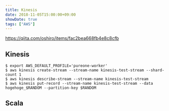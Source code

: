 ```yaml
---
title: Kinesis
date: 2018-11-05T15:00:00+09:00
showDate: true
tags: ["AWS"]
---
```


https://qiita.com/oshiro/items/fac2bea668fb4e8c8cfb

## Kinesis
```
$ export AWS_DEFAULT_PROFILE='pureone-worker'
$ aws kinesis create-stream --stream-name kinesis-test-stream --shard-count 1
$ aws kinesis describe-stream --stream-name kinesis-test-stream
$ aws kinesis put-record --stream-name kinesis-test-stream --data hogehoge_$RANDOM --partition-key $RANDOM
```

## Scala
